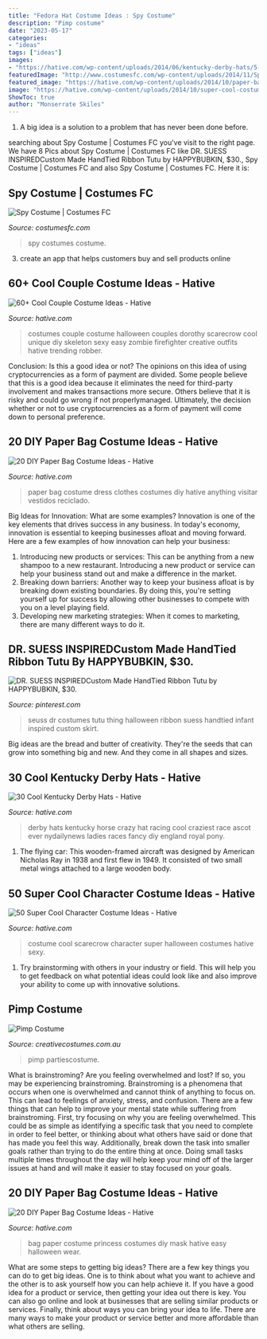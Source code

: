 ```yaml
---
title: "Fedora Hat Costume Ideas : Spy Costume"
description: "Pimp costume"
date: "2023-05-17"
categories:
- "ideas"
tags: ["ideas"]
images:
- "https://hative.com/wp-content/uploads/2014/06/kentucky-derby-hats/5-kentucky-derby-hats.jpg"
featuredImage: "http://www.costumesfc.com/wp-content/uploads/2014/11/Spy-Costumes-for-Girls.jpg"
featured_image: "https://hative.com/wp-content/uploads/2014/10/paper-bag-costume-ideas/19-paper-bag-princess.jpg"
image: "https://hative.com/wp-content/uploads/2014/10/super-cool-costume-ideas/11-scarecrow-costume.jpg"
ShowToc: true
author: "Monserrate Skiles"
---
```



1. A big idea is a solution to a problem that has never been done before.

	

		
searching about Spy Costume | Costumes FC you've visit to the right page. We have 8 Pics about Spy Costume | Costumes FC like DR. SUESS INSPIREDCustom Made HandTied Ribbon Tutu by HAPPYBUBKIN, $30., Spy Costume | Costumes FC and also Spy Costume | Costumes FC. Here it is:
		
    
## Spy Costume | Costumes FC

<img loading=lazy src="http://www.costumesfc.com/wp-content/uploads/2014/11/Spy-Costumes-for-Girls.jpg" onerror="this.onerror=null;this.src='https://tse3.mm.bing.net/th?id=OIP.SU9oGpEXJgZ36GucDJ2rcwHaJ4&amp;pid=15.1';" alt="Spy Costume | Costumes FC">

_Source: costumesfc.com_

>spy costumes costume. 

	

3. create an app that helps customers buy and sell products online 

    
## 60+ Cool Couple Costume Ideas - Hative

<img loading=lazy src="https://hative.com/wp-content/uploads/2016/10/couple-costumes/68-couple-costume-ideas.jpg" onerror="this.onerror=null;this.src='https://tse1.mm.bing.net/th?id=OIP.HkRfaqXdFNLKs_In6xkYKQAAAA&amp;pid=15.1';" alt="60+ Cool Couple Costume Ideas - Hative">

_Source: hative.com_

>costumes couple costume halloween couples dorothy scarecrow cool unique diy skeleton sexy easy zombie firefighter creative outfits hative trending robber. 

	

Conclusion: Is this a good idea or not?
The opinions on this idea of using cryptocurrencies as a form of payment are divided. Some people believe that this is a good idea because it eliminates the need for third-party involvement and makes transactions more secure. Others believe that it is risky and could go wrong if not properlymanaged. Ultimately, the decision whether or not to use cryptocurrencies as a form of payment will come down to personal preference.

    
## 20 DIY Paper Bag Costume Ideas - Hative

<img loading=lazy src="https://hative.com/wp-content/uploads/2014/10/paper-bag-costume-ideas/17-paper-bag-dress.jpg" onerror="this.onerror=null;this.src='https://tse4.mm.bing.net/th?id=OIP.RRTIhk2qdzKqqs-GXVPQOwHaKb&amp;pid=15.1';" alt="20 DIY Paper Bag Costume Ideas - Hative">

_Source: hative.com_

>paper bag costume dress clothes costumes diy hative anything visitar vestidos reciclado. 

	

Big Ideas for Innovation: What are some examples?
Innovation is one of the key elements that drives success in any business. In today's economy, innovation is essential to keeping businesses afloat and moving forward. Here are a few examples of how innovation can help your business: 
1. Introducing new products or services: This can be anything from a new shampoo to a new restaurant. Introducing a new product or service can help your business stand out and make a difference in the market. 
2. Breaking down barriers: Another way to keep your business afloat is by breaking down existing boundaries. By doing this, you're setting yourself up for success by allowing other businesses to compete with you on a level playing field. 
3. Developing new marketing strategies: When it comes to marketing, there are many different ways to do it.

    
## DR. SUESS INSPIREDCustom Made HandTied Ribbon Tutu By HAPPYBUBKIN, $30.

<img loading=lazy src="https://i.pinimg.com/736x/1c/6f/ca/1c6fca9741a578d8dff958f98d7b2ab2--ribbon-tutu-garlic-clove.jpg" onerror="this.onerror=null;this.src='https://tse3.mm.bing.net/th?id=OIP.yqzIfvSu64KwhGLYSjx7FAHaJ3&amp;pid=15.1';" alt="DR. SUESS INSPIREDCustom Made HandTied Ribbon Tutu by HAPPYBUBKIN, $30.">

_Source: pinterest.com_

>seuss dr costumes tutu thing halloween ribbon suess handtied infant inspired custom skirt. 

	

Big ideas are the bread and butter of creativity. They're the seeds that can grow into something big and new. And they come in all shapes and sizes.

    
## 30 Cool Kentucky Derby Hats - Hative

<img loading=lazy src="https://hative.com/wp-content/uploads/2014/06/kentucky-derby-hats/5-kentucky-derby-hats.jpg" onerror="this.onerror=null;this.src='https://tse1.mm.bing.net/th?id=OIP.coIRTcfmXeOecTcaHGnGDgHaLH&amp;pid=15.1';" alt="30 Cool Kentucky Derby Hats - Hative">

_Source: hative.com_

>derby hats kentucky horse crazy hat racing cool craziest race ascot ever nydailynews ladies races fancy diy england royal pony. 

	

1. The flying car: This wooden-framed aircraft was designed by American Nicholas Ray in 1938 and first flew in 1949. It consisted of two small metal wings attached to a large wooden body.

    
## 50 Super Cool Character Costume Ideas - Hative

<img loading=lazy src="https://hative.com/wp-content/uploads/2014/10/super-cool-costume-ideas/11-scarecrow-costume.jpg" onerror="this.onerror=null;this.src='https://tse1.mm.bing.net/th?id=OIP.kBGO-qK-kMEda0B8BUMnCwHaLH&amp;pid=15.1';" alt="50 Super Cool Character Costume Ideas - Hative">

_Source: hative.com_

>costume cool scarecrow character super halloween costumes hative sexy. 

	

1. Try brainstorming with others in your industry or field. This will help you to get feedback on what potential ideas could look like and also improve your ability to come up with innovative solutions.

    
## Pimp Costume

<img loading=lazy src="https://www.creativecostumes.com.au/wp-content/uploads/2012/01/pimp3-510x869.jpg" onerror="this.onerror=null;this.src='https://tse2.mm.bing.net/th?id=OIP.eU5UFTeRvKm5L9A3su613wHaMn&amp;pid=15.1';" alt="Pimp Costume">

_Source: creativecostumes.com.au_

>pimp partiescostume. 

	

What is brainstroming?
Are you feeling overwhelmed and lost? If so, you may be experiencing brainstroming. Brainstroming is a phenomena that occurs when one is overwhelmed and cannot think of anything to focus on. This can lead to feelings of anxiety, stress, and confusion. There are a few things that can help to improve your mental state while suffering from brainstroming. First, try focusing on why you are feeling overwhelmed. This could be as simple as identifying a specific task that you need to complete in order to feel better, or thinking about what others have said or done that has made you feel this way. Additionally, break down the task into smaller goals rather than trying to do the entire thing at once. Doing small tasks multiple times throughout the day will help keep your mind off of the larger issues at hand and will make it easier to stay focused on your goals.

    
## 20 DIY Paper Bag Costume Ideas - Hative

<img loading=lazy src="https://hative.com/wp-content/uploads/2014/10/paper-bag-costume-ideas/19-paper-bag-princess.jpg" onerror="this.onerror=null;this.src='https://tse1.mm.bing.net/th?id=OIP.TOSh5LS-WSq5fPjx4NZtuAHaJ4&amp;pid=15.1';" alt="20 DIY Paper Bag Costume Ideas - Hative">

_Source: hative.com_

>bag paper costume princess costumes diy mask hative easy halloween wear. 

	

What are some steps to getting big ideas?
There are a few key things you can do to get big ideas. One is to think about what you want to achieve and the other is to ask yourself how you can help achieve it. If you have a good idea for a product or service, then getting your idea out there is key. You can also go online and look at businesses that are selling similar products or services. Finally, think about ways you can bring your idea to life. There are many ways to make your product or service better and more affordable than what others are selling.

